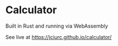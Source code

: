 # Calculator

Built in Rust and running via WebAssembly

See live at https://jciurc.github.io/calculator/
